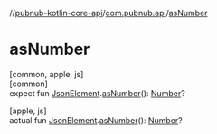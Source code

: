 //[pubnub-kotlin-core-api](../../index.md)/[com.pubnub.api](index.md)/[asNumber](as-number.md)

# asNumber

[common, apple, js]\
[common]\
expect fun [JsonElement](-json-element/index.md).[asNumber](as-number.md)(): [Number](https://kotlinlang.org/api/latest/jvm/stdlib/kotlin/-number/index.html)?

[apple, js]\
actual fun [JsonElement](-json-element/index.md).[asNumber](as-number.md)(): [Number](https://kotlinlang.org/api/latest/jvm/stdlib/kotlin/-number/index.html)?
